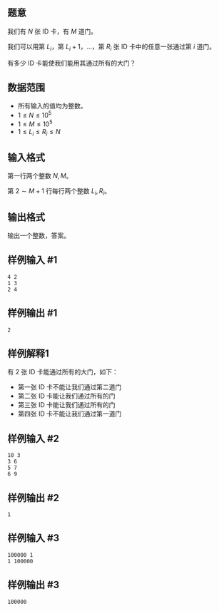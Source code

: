 ## 题意

我们有 $N$ 张 ID 卡，有 $M$ 道门。

我们可以用第 $L_i$，第 $L_i+1$，$\dots$，第 $R_i$ 张 ID 卡中的任意一张通过第 $i$ 道门。

有多少 ID 卡能使我们能用其通过所有的大门？

## 数据范围

- 所有输入的值均为整数。
- $1\le N\le10^5$
- $1\le M\le10^5$
- $1\le L_i\le R_i\le N$

## 输入格式

第一行两个整数 $N,M$。

第 $2\sim M+1$ 行每行两个整数 $L_i,R_i$。

## 输出格式

输出一个整数，答案。

## 样例输入 #1
```
4 2
1 3
2 4
```

## 样例输出 #1
```
2
```

## 样例解释1

有 $2$ 张 ID 卡能通过所有的大门，如下：

- 第一张 ID 卡不能让我们通过第二道门
- 第二张 ID 卡能让我们通过所有的门
- 第三张 ID 卡能让我们通过所有的门
- 第四张 ID 卡不能让我们通过第一道门

## 样例输入 #2

```
10 3
3 6
5 7
6 9
```

## 样例输出 #2

```
1
```

## 样例输入 #3

```
100000 1
1 100000
```

## 样例输出 #3

```
100000
```
